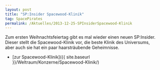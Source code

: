 ```yaml
---
layout: post
title: "SP:Insider Spacewood-Klinik"
tag: SpacePirates
permalink: /Aktuelles/2013-12-25-SPInsiderSpacewood-Klinik
---
```


Zum ersten Weihnachtsfeiertag gibt es mal wieder einen neuen SP:Insider. Dieser stellt die Spacewood-Klinik vor, die beste Klinik des Universums, aber auch sie hat ein paar haarsträubende Geheimnisse.

- [zur Spacewood-Klinik]({{ site.baseurl }}/Weltraum/Konzerne/Spacewood-Klinik/)

